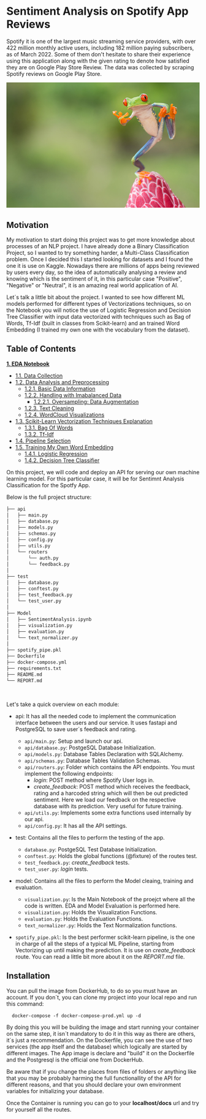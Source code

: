 # **Sentiment Analysis on Spotify App Reviews**

Spotify it is one of the largest music streaming service providers, with over 422 million monthly active users, including 182 million paying subscribers, as of March 2022. Some of them don't hesitate to share their experience using this application along with the given rating to denote how satisfied they are on Google Play Store Review. The data was collected by scraping Spotify reviews on Google Play Store.


![Alt ](img/frog.jpeg "Title")
## **Motivation**

My motivation to start doing this project was to get more knowledge about processes of an NLP project. I have already done a Binary Classification Project, so I wanted to try something harder, a Multi-Class Classification problem. Once I decided this I started looking for datasets and I found the one it is use on Kaggle. Nowadays there are millions of apps being reviewed by users every day, so the idea of automatically analysing a review and knowing which is the sentiment of it, in this particular
case "Positive", "Negative" or "Neutral", it is an amazing real world application of AI. 

Let´s talk a little bit about the project. I wanted to see how different ML models performed for different types of Vectorizations techniques, so on the Notebook you will notice the use of
Logistic Regression and Decision Tree Classifier with input data vectorized with techniques such as Bag of Words, Tf-Idf (built in classes from Scikit-learn) and an trained Word Embedding (I trained my own one with the vocabulary from the dataset).

## **Table of Contents**

**[1. EDA Notebook](#heading--1)**

  * [1.1. Data Collection](#heading--1-1)
  * [1.2. Data Analysis and Preprocessing](#heading--1-2)
    * [1.2.1. Basic Data Information](#heading--2-1-1)
    * [1.2.2. Handling with Imabalanced Data](#heading--2-1-1)
        * [1.2.2.1. Oversampling: Data Augmentation](#heading--2-1-1)
    * [1.2.3. Text Cleaning](#heading--2-1-1)
    * [1.2.4. WordCloud Visualizations](#heading--2-1-1)
  * [1.3. Scikit-Learn Vectorization Techniques Explanation](#heading--1-2)
    * [1.3.1. Bag Of Words](#heading--2-1-1)
    * [1.3.2. Tf-Idf](#heading--2-1-1)
  *  [1.4. Pipeline Selection](#heading--1-2)
  *  [1.5. Training My Own Word Embedding](#heading--1-2)
     * [1.4.1. Logistic Regression](#heading--2-1-1)
     * [1.4.2. Decision Tree Classifier](#heading--2-1-1)
  
  
On this project, we will code and deploy an API for serving our own machine learning model. For this particular case, it will be for Sentimnt Analysis Classification for the Spotfy App.

Below is the full project structure:

```
├── api
│   ├── main.py
│   ├── database.py
│   ├── models.py
│   ├── schemas.py
│   ├── config.py
│   ├── utils.py
│   └── routers
│       └── auth.py
│       └── feedback.py
│       
├── test
│   ├── database.py
│   ├── conftest.py
│   ├── test_feedback.py
│   └── test_user.py
│
├── Model
│   ├── SentimentAnalysis.ipynb
│   ├── visualization.py
│   ├── evaluation.py
│   └── text_normalizer.py
│
├── spotify_pipe.pkl
├── Dockerfile
├── docker-compose.yml
├── requirements.txt
├── README.md
└── REPORT.md



```

Let's take a quick overview on each module:

- api: It has all the needed code to implement the communication interface between the users and our service. It uses fastapi and PostgreSQL to save user´s feedback and rating.
    - `api/main.py`: Setup and launch our api.
    - `api/database.py`: PostgeSQL Database Initialization.
    - `api/models.py`: Database Tables Declaration with SQLAlchemy.
    - `api/schemas.py`: Database Tables Validation Schemas.
    - `api/routers.py`: Folder which contains the API endpoints. You must implement the following endpoints:
        - *login*: POST method where Spotify User logs in.
        - *create_feedback*: POST method which receives the feedback, rating and a harcoded string which will then be out predicted sentiment. Here we load our feedback on the respective database with its prediction. Very useful for future training.
    - `api/utils.py`: Implements some extra functions used internally by our api.
    - `api/config.py`: It has all the API settings.
  
- test: Contains all the files to perform the testing of the app.
    - `database.py`: PostgeSQL Test Database Initialization.
    - `conftest.py`: Holds the global functions (@fixture) of the routes test.
    - `test_feedback.py`: *create_feedback* tests.
    - `test_user.py`: *login* tests.
  
- model: Contains all the files to perform the Model cleaing, training and evaluation.
    - `visualization.py`: Is the Main Notebook of the proejct where all the code is written. EDA and Model Evaluation is performed here.
    - `visualization.py`: Holds the Visualization Functions.
    - `evaluation.py`: Holds the Evaluation Functions.
    - `text_normalizer.py`: Holds the Text Normalization functions.

- `spotify_pipe.pkl`: Is the best performer scikit-learn pipeline, is the one in charge of all the steps of a typical ML Pipeline, starting from Vectorizing up until making the prediction. It is use on *create_feedback* route. You can read a little bit more about it on the *REPORT.md* file.

## Installation

You can pull the image from DockerHub, to do so you must have an account. If you don´t, you can clone my project into your local repo and run this command:

      docker-compose -f docker-compose-prod.yml up -d

By doing this you will be building the image and start running your container on the same step, it isn´t mandatory to do it in this way as there are others, it´s just a recommendation. On the Dockerfile, you can see the use of two services (the app itself and the database) which logically are started by different images. The App image is declare and "build" it on the Dockerfile and the Postgresql is the official one from DockerHub. 

Be aware that if you change the places from files of folders or anything like that you may be probably harming the full functionallity of the API for different reasons, and that you should declare your own environment variables for initializing your database.

Once the Container is running you can go to your **localhost/docs** url and try for yourself all the routes.



